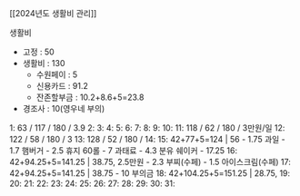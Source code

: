 [[2024년도 생활비 관리]]

생활비
- 고정 : 50
- 생활비 : 130
	- 수원페이 : 5
	- 신용카드 : 91.2
	- 잔존할부금 : 10.2+8.6+5=23.8
- 경조사 : 10(영우네 부의)

1: 63 / 117 / 180 / 3.9
2: 
3: 
4: 
5: 
6:
7: 
8: 
9: 
10: 
11: 118 / 62 / 180 / 3만원/일
12: 122 / 58 / 180 / 3
13: 128 / 52 / 180 / 
14: 
15: 42+77+5=124 | 56 
	- 1.75 과일
	- 1.7 햄버거
	- 2.5 휴지 60롤
	- 7 과태료
	- 4.3 분유 쉐이커
	- 17.25
16: 42+94.25+5=141.25 | 38.75, 2.5만원
	- 2.3 부찌(수페)
	- 1.5 아이스크림(수페)
17: 42+94.25+5=141.25 | 38.75
	- 10 부의금
18: 42+104.25+5=151.25 | 28.75, 
19: 
20: 
21: 
22: 
23: 
24: 
25: 
26: 
27: 
28: 
29: 
30: 
31: 